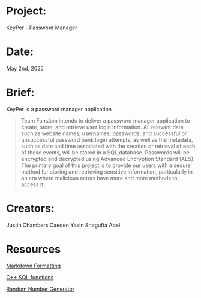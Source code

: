 # Project:     
KeyPer - Password Manager 

# Date:        
May 2nd, 2025

# Brief:       
KeyPer is a password manager application   

> Team FamJam intends to deliver a password manager application to create, store, and retrieve user login 
> information. All relevant data, such as website names, usernames, passwords, and successful or unsuccessful 
> password bank login attempts, as well as the metadata, such as date and time associated with the creation
> or retrieval of each of these events, will be stored in a SQL database. Passwords will be encrypted and 
> decrypted using Advanced Encryption Standard (AES). The primary goal of this project is to provide our 
> users with a secure method for storing and retrieving sensitive information, particularly in an era where 
> malicious actors have more and more methods to access it.




# Creators:    
Justin Chambers
Caeden
Yasin
Shagufta
Abel

# Resources
[Markdown Formatting](https://www.markdownguide.org/basic-syntax/) 

[C++ SQL functions](https://www.geeksforgeeks.org/sql-using-c-c-and-sqlite/) 

[Random Number Generator](https://www.w3schools.com/cpp/cpp_howto_random_number.asp) 


